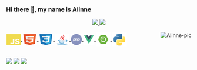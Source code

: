### Hi there 👋, my name is Alinne
<div align="center">
  <a href="https://github.com/alinnegsz">
  <img height="180em" src="https://github-readme-stats.vercel.app/api?username=alinnegsz&show_icons=true&theme=dracula&include_all_commits=true&count_private=true"/>
  <img height="180em" src="https://github-readme-stats.vercel.app/api/top-langs/?username=alinnegsz&layout=compact&langs_count=7&theme=dracula"/>
</div>
<div style="display: inline_block"><br>
  <img align="center" alt="Alinne-Js" height="30" width="40" src="https://raw.githubusercontent.com/devicons/devicon/master/icons/javascript/javascript-plain.svg">
  <img align="center" alt="Alinne-HTML" height="30" width="40" src="https://raw.githubusercontent.com/devicons/devicon/master/icons/html5/html5-original.svg">
  <img align="center" alt="Alinne-CSS" height="30" width="40" src="https://raw.githubusercontent.com/devicons/devicon/master/icons/css3/css3-original.svg">
  <img align="center" alt="Alinne-Java" height="30" width="40" src="https://raw.githubusercontent.com/devicons/devicon/master/icons/java/java-original.svg">
    <img align="center" alt="Alinne-php" height="30" width="30" src="https://github.com/giovannalauraa/giovannalauraa/blob/16fc8d165152b7e2a78756675f5da4139f839a5c/php-img-2.png">
     <img align="center" alt="Alinne-vue" height="30" width="30" src="https://github.com/giovannalauraa/giovannalauraa/blob/a2d7eeae84ecef2b19d14c397e3fdaa150b7867b/vue-2-removebg-preview.png">
     <img align="center" alt="Alinne-spring-boot" height="40" width="40" src="https://github.com/giovannalauraa/giovannalauraa/blob/c3010900786f4e0fe32bd6978da1a0b823185b6c/spring-boot-removebg-preview.png">
  <img align="center" alt="Alinne-python" height="40" width="40" src="https://raw.githubusercontent.com/devicons/devicon/master/icons/python/python-original.svg">

  <img align="right" alt="Alinne-pic" height="200" src="https://drive.google.com/file/d/1eimF0At5qXmApZr_hFPwH-EAdbCOhi6L/view?usp=sharing">
</div>
  
  ##
 
<div> 
  <a href="https://instagram.com/alinnegsz" target="_blank"><img src="https://img.shields.io/badge/-Instagram-%23E4405F?style=for-the-badge&logo=instagram&logoColor=white" target="_blank"></a> 
  <a href = "mailto:alinnesouza2102@gmail.com"><img src="https://img.shields.io/badge/-Gmail-%23333?style=for-the-badge&logo=gmail&logoColor=white" target="_blank"></a>
  <a href="https://www.linkedin.com/in/alinne-gomes-de-souza-6a6089200" target="_blank"><img src="https://img.shields.io/badge/-LinkedIn-%230077B5?style=for-the-badge&logo=linkedin&logoColor=white" target="_blank"></a> 
 
</div>
<!--
**alinnegsz/alinnegsz** is a ✨ _special_ ✨ repository because its `README.md` (this file) appears on your GitHub profile.

Here are some ideas to get you started:

- 🔭 I’m currently working on ...
- 🌱 I’m currently learning ...
- 👯 I’m looking to collaborate on ...
- 🤔 I’m looking for help with ...
- 💬 Ask me about ...
- 📫 How to reach me: ...
- 😄 Pronouns: ...
- ⚡ Fun fact: ...
-->
